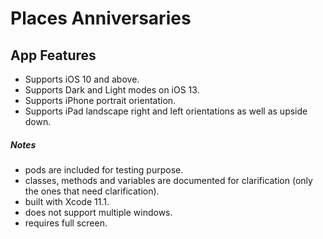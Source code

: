 # Places Anniversaries


## App Features
- Supports iOS 10 and above.
- Supports Dark and Light modes on iOS 13.
- Supports iPhone portrait orientation.
- Supports iPad landscape right and left orientations as well as upside down. 


##### Notes
- pods are included for testing purpose.
- classes, methods and variables are documented for clarification (only the ones that need clarification).
- built with Xcode 11.1.
- does not support multiple windows.
- requires full screen.
